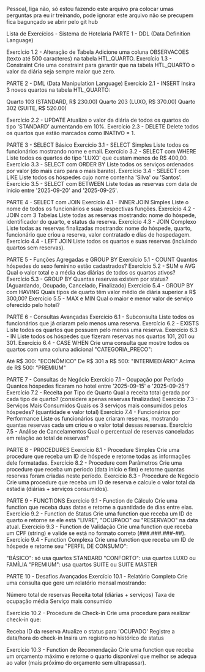Pessoal, liga não, só estou fazendo este arquivo pra colocar umas perguntas pra eu ir treinando, pode ignorar este arquivo
não se precupem
fica bagunçado se abrir pelo git hub


Lista de Exercícios - Sistema de Hotelaria
PARTE 1 - DDL (Data Definition Language)

Exercício 1.2 - Alteração de Tabela
Adicione uma coluna OBSERVACOES (texto até 500 caracteres) na tabela HTL_QUARTO.
Exercício 1.3 - Constraint
Crie uma constraint para garantir que na tabela HTL_QUARTO o valor da diária seja sempre maior que zero.

PARTE 2 - DML (Data Manipulation Language)
Exercício 2.1 - INSERT
Insira 3 novos quartos na tabela HTL_QUARTO:

Quarto 103 (STANDARD, R$ 230.00)
Quarto 203 (LUXO, R$ 370.00)
Quarto 302 (SUITE, R$ 520.00)

Exercício 2.2 - UPDATE
Atualize o valor da diária de todos os quartos do tipo 'STANDARD' aumentando em 10%.
Exercício 2.3 - DELETE
Delete todos os quartos que estão marcados como INATIVO = 1.

PARTE 3 - SELECT Básico
Exercício 3.1 - SELECT Simples
Liste todos os funcionários mostrando nome e email.
Exercício 3.2 - SELECT com WHERE
Liste todos os quartos do tipo 'LUXO' que custam menos de R$ 400,00.
Exercício 3.3 - SELECT com ORDER BY
Liste todos os serviços ordenados por valor (do mais caro para o mais barato).
Exercício 3.4 - SELECT com LIKE
Liste todos os hóspedes cujo nome contenha 'Silva' ou 'Santos'.
Exercício 3.5 - SELECT com BETWEEN
Liste todas as reservas com data de início entre '2025-09-20' and '2025-09-25'.

PARTE 4 - SELECT com JOIN
Exercício 4.1 - INNER JOIN Simples
Liste o nome de todos os funcionários e suas respectivas funções.
Exercício 4.2 - JOIN com 3 Tabelas
Liste todas as reservas mostrando: nome do hóspede, identificador do quarto, e status da reserva.
Exercício 4.3 - JOIN Complexo
Liste todas as reservas finalizadas mostrando: nome do hóspede, quarto, funcionário que criou a reserva, valor contratado e dias de hospedagem.
Exercício 4.4 - LEFT JOIN
Liste todos os quartos e suas reservas (incluindo quartos sem reservas).

PARTE 5 - Funções Agregadas e GROUP BY
Exercício 5.1 - COUNT
Quantos hóspedes do sexo feminino estão cadastrados?
Exercício 5.2 - SUM e AVG
Qual o valor total e a média das diárias de todos os quartos ativos?
Exercício 5.3 - GROUP BY
Quantas reservas existem por status? (Aguardando, Ocupado, Cancelado, Finalizado)
Exercício 5.4 - GROUP BY com HAVING
Quais tipos de quarto têm valor médio de diária superior a R$ 300,00?
Exercício 5.5 - MAX e MIN
Qual o maior e menor valor de serviço oferecido pelo hotel?

PARTE 6 - Consultas Avançadas
Exercício 6.1 - Subconsulta
Liste todos os funcionários que já criaram pelo menos uma reserva.
Exercício 6.2 - EXISTS
Liste todos os quartos que possuem pelo menos uma reserva.
Exercício 6.3 - IN
Liste todos os hóspedes que fizeram reservas nos quartos 101, 201 ou 301.
Exercício 6.4 - CASE WHEN
Crie uma consulta que mostre todos os quartos com uma coluna adicional "CATEGORIA_PRECO":

Até R$ 300: "ECONÔMICO"
De R$ 301 a R$ 500: "INTERMEDIÁRIO"
Acima de R$ 500: "PREMIUM"


PARTE 7 - Consultas de Negócio
Exercício 7.1 - Ocupação por Período
Quantos hóspedes ficaram no hotel entre '2025-09-15' e '2025-09-25'?
Exercício 7.2 - Receita por Tipo de Quarto
Qual a receita total gerada por cada tipo de quarto? (considere apenas reservas finalizadas)
Exercício 7.3 - Serviços Mais Consumidos
Quais os 3 serviços mais consumidos pelos hóspedes? (quantidade e valor total)
Exercício 7.4 - Funcionários por Performance
Liste os funcionários que criaram reservas, mostrando quantas reservas cada um criou e o valor total dessas reservas.
Exercício 7.5 - Análise de Cancelamentos
Qual o percentual de reservas canceladas em relação ao total de reservas?

PARTE 8 - PROCEDURES
Exercício 8.1 - Procedure Simples
Crie uma procedure que receba um ID de hóspede e retorne todas as informações dele formatadas.
Exercício 8.2 - Procedure com Parâmetros
Crie uma procedure que receba um período (data início e fim) e retorne quantas reservas foram criadas neste período.
Exercício 8.3 - Procedure de Negócio
Crie uma procedure que receba um ID de reserva e calcule o valor total da estadia (diárias + serviços consumidos).

PARTE 9 - FUNCTIONS
Exercício 9.1 - Function de Cálculo
Crie uma function que receba duas datas e retorne a quantidade de dias entre elas.
Exercício 9.2 - Function de Status
Crie uma function que receba um ID de quarto e retorne se ele está "LIVRE", "OCUPADO" ou "RESERVADO" na data atual.
Exercício 9.3 - Function de Validação
Crie uma function que receba um CPF (string) e valide se está no formato correto (###.###.###-##).
Exercício 9.4 - Function Complexa
Crie uma function que receba um ID de hóspede e retorne seu "PERFIL DE CONSUMO":

"BÁSICO": só usa quartos STANDARD
"CONFORTO": usa quartos LUXO ou FAMÍLIA
"PREMIUM": usa quartos SUITE ou SUITE MASTER


PARTE 10 - Desafios Avançados
Exercício 10.1 - Relatório Completo
Crie uma consulta que gere um relatório mensal mostrando:

Número total de reservas
Receita total (diárias + serviços)
Taxa de ocupação média
Serviço mais consumido

Exercício 10.2 - Procedure de Check-in
Crie uma procedure para realizar check-in que:

Receba ID da reserva
Atualize o status para 'OCUPADO'
Registre a data/hora do check-in
Insira um registro no histórico de status

Exercício 10.3 - Function de Recomendação
Crie uma function que receba um orçamento máximo e retorne o quarto disponível que melhor se adequa ao valor (mais próximo do orçamento sem ultrapassar).